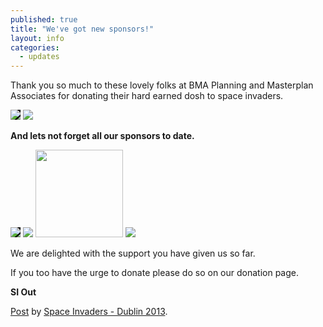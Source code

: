 ```yaml
---
published: true
title: "We've got new sponsors!"
layout: info
categories: 
  - updates
---
```


Thank you so much to these lovely folks at BMA Planning and Masterplan Associates for donating their hard earned dosh to space invaders.

<img class="featurette-image-spons img-rounded" src="../media/masterplan.png" style="max-height:60px; background:#000;">
<img class="featurette-image-spons img-rounded" src="../media/bma-planning.png" style="max-height:100px;">

**And lets not forget all our sponsors to date.**

<div><img class="featurette-image-spons img-rounded" src="http://www.dublincity.ie/Pages/Welcome/defaultpagecontent/images/ShortLogo.png" style="max-height:140px; background:#000;">
<img class="featurette-image-spons img-rounded" src="../img/arc_logo.png" style="max-height:140px;">
<img class="featurette-image-spons img-rounded" src="../img/ipi-logo.png" style="height:140px;">
<img class="featurette-image-spons img-rounded" src="../img/rtpi_irl.png" style="max-height:100px;"></div>

We are delighted with the support you have given us so far.

If you too have the urge to donate please do so on our donation page.

**SI Out**

<div id="fb-root"></div> <script>(function(d, s, id) { var js, fjs = d.getElementsByTagName(s)[0]; if (d.getElementById(id)) return; js = d.createElement(s); js.id = id; js.src = "//connect.facebook.net/en_GB/all.js#xfbml=1"; fjs.parentNode.insertBefore(js, fjs); }(document, 'script', 'facebook-jssdk'));</script>
<div class="fb-post" data-href="https://www.facebook.com/spaceinvadersdublin2013/posts/512031185545981" data-width="550"><div class="fb-xfbml-parse-ignore"><a href="https://www.facebook.com/spaceinvadersdublin2013/posts/512031185545981">Post</a> by <a href="https://www.facebook.com/spaceinvadersdublin2013">Space Invaders - Dublin 2013</a>.</div></div>